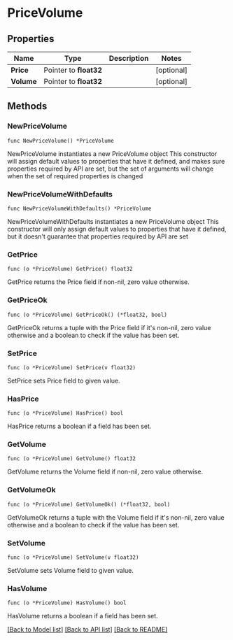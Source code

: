 # PriceVolume

## Properties

Name | Type | Description | Notes
------------ | ------------- | ------------- | -------------
**Price** | Pointer to **float32** |  | [optional] 
**Volume** | Pointer to **float32** |  | [optional] 

## Methods

### NewPriceVolume

`func NewPriceVolume() *PriceVolume`

NewPriceVolume instantiates a new PriceVolume object
This constructor will assign default values to properties that have it defined,
and makes sure properties required by API are set, but the set of arguments
will change when the set of required properties is changed

### NewPriceVolumeWithDefaults

`func NewPriceVolumeWithDefaults() *PriceVolume`

NewPriceVolumeWithDefaults instantiates a new PriceVolume object
This constructor will only assign default values to properties that have it defined,
but it doesn't guarantee that properties required by API are set

### GetPrice

`func (o *PriceVolume) GetPrice() float32`

GetPrice returns the Price field if non-nil, zero value otherwise.

### GetPriceOk

`func (o *PriceVolume) GetPriceOk() (*float32, bool)`

GetPriceOk returns a tuple with the Price field if it's non-nil, zero value otherwise
and a boolean to check if the value has been set.

### SetPrice

`func (o *PriceVolume) SetPrice(v float32)`

SetPrice sets Price field to given value.

### HasPrice

`func (o *PriceVolume) HasPrice() bool`

HasPrice returns a boolean if a field has been set.

### GetVolume

`func (o *PriceVolume) GetVolume() float32`

GetVolume returns the Volume field if non-nil, zero value otherwise.

### GetVolumeOk

`func (o *PriceVolume) GetVolumeOk() (*float32, bool)`

GetVolumeOk returns a tuple with the Volume field if it's non-nil, zero value otherwise
and a boolean to check if the value has been set.

### SetVolume

`func (o *PriceVolume) SetVolume(v float32)`

SetVolume sets Volume field to given value.

### HasVolume

`func (o *PriceVolume) HasVolume() bool`

HasVolume returns a boolean if a field has been set.


[[Back to Model list]](../README.md#documentation-for-models) [[Back to API list]](../README.md#documentation-for-api-endpoints) [[Back to README]](../README.md)


